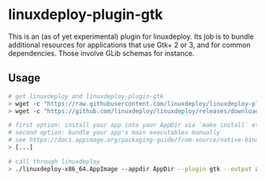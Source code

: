 # linuxdeploy-plugin-gtk

This is an (as of yet experimental) plugin for linuxdeploy. Its job is to bundle additional resources for applications that use Gtk+ 2 or 3, and for common dependencies. Those involve GLib schemas for instance.


## Usage

```bash
# get linuxdeploy and linuxdeploy-plugin-gtk
> wget -c "https://raw.githubusercontent.com/linuxdeploy/linuxdeploy-plugin-gtk/master/linuxdeploy-plugin-gtk.sh"
> wget -c "https://github.com/linuxdeploy/linuxdeploy/releases/download/continuous/linuxdeploy-x86_64.AppImage"

# first option: install your app into your AppDir via `make install` etc.
# second option: bundle your app's main executables manually
# see https://docs.appimage.org/packaging-guide/from-source/native-binaries.html for more information
> [...]

# call through linuxdeploy
> ./linuxdeploy-x86_64.AppImage --appdir AppDir --plugin gtk --output appimage --icon-file mypackage.png --desktop-file mypackage.desktop
```
